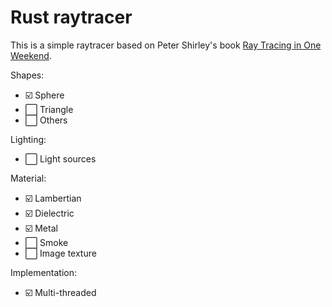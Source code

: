 # Rust raytracer

This is a simple raytracer based on Peter Shirley's book [Ray Tracing in One
Weekend](https://raytracing.github.io/books/RayTracingInOneWeekend.html).

Shapes:
- ☑️ Sphere 
- ⬜ Triangle
- ⬜ Others

Lighting:
- ⬜ Light sources

Material: 
- ☑️ Lambertian 
- ☑️ Dielectric 
- ☑️ Metal 
- ⬜ Smoke
- ⬜ Image texture

Implementation:
- ☑️ Multi-threaded 
